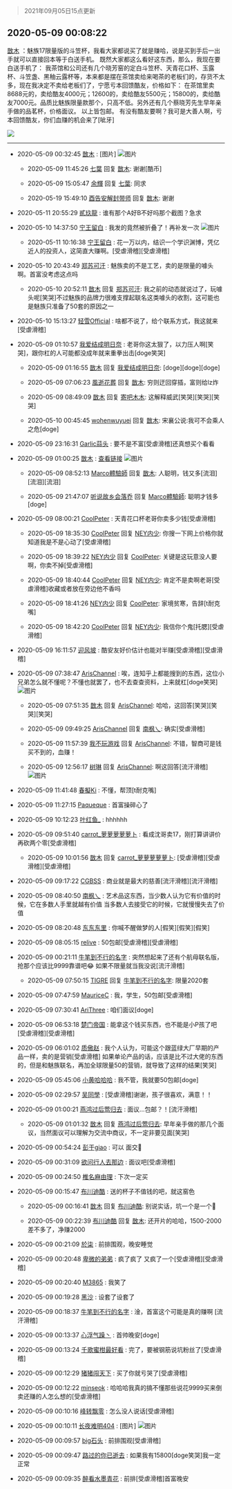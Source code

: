 > 2021年09月05日15点更新
<link rel="stylesheet" href="https://cdn.jsdelivr.net/gh/taotie6/sampleJSON@main/css/photo_show.css">


 ## 2020-05-09 00:08:22 

 [㪚木](https://www.coolapk.com/feed/18701615?shareKey=MmE3ZDY3ODEyN2MwNjEzMTc1NGU~) ：魅族17限量版的斗笠杯，我看大家都说买了就是赚哈，说是买到手后一出手就可以直接回本等于白送手机。
既然大家都这么看好这东西，那么，我现在要白送手机了：
我茶馆和公司还有几个晓芳窑的定白斗笠杯、天青花口杯、玉露杯、斗笠盏、黑秞云露杯等，本来都是摆在茶馆卖给来喝茶的老板们的<!--break-->，存货不太多，现在我决定不卖给老板们了，宁愿亏本回馈酷友，价格如下：
在茶馆里卖8688元的，卖给酷友4000元；12600的，卖给酷友5500元；15800的，卖给酷友7000元。品质比魅族限量款那个，只高不低。另外还有几个蔡晓芳先生早年亲手做的品茗杯，价格面议。
以上皆包邮。
有没有酷友要啊？我可是大善人啊，亏本回馈酷友，你们血赚的机会来了[呲牙] 

<div class="album">
<img class="img-item" src="https://image.coolapk.com/feed/2019/0507/23/1081091_4496_9334@320x180.gif" />
</div>

 ------- 

- 2020-05-09 00:32:45 [㪚木](uid=1081091) : [图片] ![图片](https://image.coolapk.com/feed/2020/0509/00/1081091_9066c838_5563_7831@1080x822.jpeg)

    - 2020-05-09 11:45:26 [七葉](uid=1448942) 回复 [㪚木](uid=1081091): 谢谢[酷币] 

    - 2020-05-09 15:05:47 [余輝](uid=993492) 回复 [七葉](uid=1448942): 同求 

    - 2020-05-19 15:49:10 [酉告安解封带师](uid=1199540) 回复 [㪚木](uid=1081091): 谢谢 

- 2020-05-11 20:55:29 [貳玖龍](uid=1621385) : 谁有那个A好B不好吗那个截图？急求 

- 2020-05-10 14:37:50 [宁王留白](uid=1128987) : 我发的竟然被折叠了！再补发一次 ![图片](https://image.coolapk.com/feed/2020/0510/14/1128987_5fe679c9_2669_7569@1080x840.jpeg)

    - 2020-05-11 10:16:38 [宁王留白](uid=1128987) : 花一万以内，结识一个学识渊博，凭亿近人的投资人，这简直大赚啊。[受虐滑稽][受虐滑稽] 

- 2020-05-10 20:43:49 [郑苏可汗](uid=678781) : 魅族卖的不是工艺，卖的是限量的噱头啊。首富没考虑这点吗 

    - 2020-05-10 20:52:11 [㪚木](uid=1081091) 回复 [郑苏可汗](uid=678781): 我之前的动态就说过了，玩噱头呢[笑哭]不过魅族的品牌力很难支撑起联名这类噱头的收割，这可能也是魅族只准备了50套的原因之一 

- 2020-05-10 15:13:27 [轻雪Official](uid=962484) : 啥都不说了，给个联系方式，我这就来[受虐滑稽] 

- 2020-05-09 01:10:57 [我爱结成明日奈](uid=1772977) : 老哥你这太狠了，以力压人啊[笑哭]，跟你杠的人可能都没成年就来重拳出击[doge笑哭] 

    - 2020-05-09 01:16:55 [㪚木](uid=1081091) 回复 [我爱结成明日奈](uid=1772977): [doge][doge][doge] 

    - 2020-05-09 07:06:23 [風逝花葬](uid=739984) 回复 [㪚木](uid=1081091): 穷则迂回穿插，富则给lz炸 

    - 2020-05-09 08:49:09 [㪚木](uid=1081091) 回复 [寄吧木木](uid=1811711): 这解释威武[笑哭][笑哭][笑哭] 

    - 2020-05-10 00:45:45 [wohenwuyuei](uid=1096665) 回复 [㪚木](uid=1081091): 宋襄公说:我可不会乘人之危[doge] 

- 2020-05-09 23:16:31 [Garlic蒜头](uid=473445) : 要不是不富[受虐滑稽]还真想买个看看 

- 2020-05-09 01:00:25 [㪚木](uid=1081091) : <a class="feed-link-url" href="https://www.coolapk.com/feed/18697250?shareKey=NjY5NzI0YjJmODg1NWViNThmZjE~&amp;shareUid=1081091&amp;shareFrom=com.coolapk.market_10.1.2" title="https://www.coolapk.com/feed/18697250?shareKey=NjY5NzI0YjJmODg1NWViNThmZjE~&amp;shareUid=1081091&amp;shareFrom=com.coolapk.market_10.1.2" target="_blank" rel="nofollow">查看链接</a> ![图片](https://image.coolapk.com/feed/2020/0509/01/1081091_a28e3e3f_7224_5514@1080x527.jpeg)

    - 2020-05-09 08:52:13 [Marco體驗師](uid=901855) 回复 [㪚木](uid=1081091): 人聪明，钱又多[流泪][流泪][流泪] 

    - 2020-05-09 21:47:07 [听说故乡会落乔](uid=1377195) 回复 [Marco體驗師](uid=901855): 聪明才钱多[doge] 

- 2020-05-09 08:00:21 [CoolPeter](uid=1437066) : 天青花口杯老哥你卖多少钱[受虐滑稽] 

    - 2020-05-09 18:35:30 [CoolPeter](uid=1437066) 回复 [NEY内少](uid=1069464): 你搜一下网上价格你就知道我是不是心动了[受虐滑稽] 

    - 2020-05-09 18:39:22 [NEY内少](uid=1069464) 回复 [CoolPeter](uid=1437066): 关键是这玩意没人要啊，你卖不掉[受虐滑稽] 

    - 2020-05-09 18:40:44 [CoolPeter](uid=1437066) 回复 [NEY内少](uid=1069464): 肯定不是卖啊老哥[受虐滑稽]收藏或者放在旁边他不香吗 

    - 2020-05-09 18:41:26 [NEY内少](uid=1069464) 回复 [CoolPeter](uid=1437066): 家境贫寒，告辞[t耐克嘴] 

    - 2020-05-09 18:42:20 [CoolPeter](uid=1437066) 回复 [NEY内少](uid=1069464): 我信你个鬼[托腮][受虐滑稽] 

- 2020-05-09 16:11:57 [迎风坡](uid=2269289) : 酷安友好价估计也能对半赚[受虐滑稽][受虐滑稽] 

- 2020-05-09 07:38:47 [ArisChannel](uid=2448608) : 唉，连知乎上都能搜到的东西，这位小兄弟怎么就不懂呢？不懂也就罢了，也不去查查资料，上来就杠[doge笑哭] ![图片](https://image.coolapk.com/feed/2020/0509/07/2448608_6e7915ed_1126_8954@1080x2340.jpeg)

    - 2020-05-09 07:51:35 [㪚木](uid=1081091) 回复 [ArisChannel](uid=2448608): 哈哈，这回答[笑哭][笑哭][笑哭] 

    - 2020-05-09 09:49:25 [ArisChannel](uid=2448608) 回复 [南枫乀](uid=764080): 确实[受虐滑稽] 

    - 2020-05-09 11:57:39 [我不玩游戏](uid=3058829) 回复 [ArisChannel](uid=2448608): 不错，智商可是钱买不到的，血赚！ 

    - 2020-05-09 12:56:17 [树琳](uid=1807052) 回复 [ArisChannel](uid=2448608): 啊这回答[流汗滑稽] ![图片](https://image.coolapk.com/feed/2020/0424/19/1618071_9fade278_6921_9693@396x240.jpeg)

- 2020-05-09 11:41:48 [春擬Ki](uid=491658) : 不懂，帮顶[t耐克嘴] 

- 2020-05-09 11:27:15 [Paqueque](uid=685582) : 首富操碎心了 

- 2020-05-09 10:12:23 [叶红鱼_](uid=728808) : hhhhhh 

- 2020-05-09 09:51:40 [carrot_萝萝萝萝萝卜](uid=2391502) : 看成沈哥卖17，刚打算讲讲价再砍两个零[受虐滑稽] 

    - 2020-05-09 10:01:56 [㪚木](uid=1081091) 回复 [carrot_萝萝萝萝萝卜](uid=2391502): [受虐滑稽][受虐滑稽][受虐滑稽] 

- 2020-05-09 09:17:22 [CGBSS](uid=3434912) : 商业就是最大的慈善[流汗滑稽][流汗滑稽] 

- 2020-05-09 08:40:50 [南枫乀](uid=764080) : 艺术品这东西，当少数人认为它有价值的时候，它在多数人手里就越有价值
当多数人去接受它的时候，它就慢慢失去了价值 

- 2020-05-09 08:20:48 [东东东里](uid=645055) : 你喊不醒做梦的人[假笑][假笑][假笑] 

- 2020-05-09 08:05:15 [relive](uid=1401589) : 50包邮[受虐滑稽][受虐滑稽] 

- 2020-05-09 00:21:11 [牛笔到不行的名字](uid=2374460) : 突然想起来了还有个航母联名版，抢那个应该比9999靠谱吧😂 如果不限量就当我没说[流汗滑稽] 

    - 2020-05-09 07:50:15 [TIGRE](uid=1340193) 回复 [牛笔到不行的名字](uid=2374460): 限量2020套 

- 2020-05-09 07:47:59 [MauriceC](uid=2661286) : 我，学生，50包邮[受虐滑稽] 

- 2020-05-09 07:30:41 [AriThree](uid=1560115) : 咱们面议[doge] 

- 2020-05-09 06:53:18 [楚门帝国](uid=1551482) : 能拿这个钱买东西，也不能是小P孩了吧[受虐滑稽][受虐滑稽] 

- 2020-05-09 06:01:02 [质傲赵](uid=1566723) : 我个人认为，可能这个跟蓝绿大厂早期的产品一样，卖的是营销[受虐滑稽]
如果单论产品的话，应该是比不过大佬的东西的，但是和魅族联名，再加全球限量50的营销，就导致了这样的结果[笑哭] 

- 2020-05-09 05:45:06 [小黄哈哈哈](uid=2009157) : 我不管，我就要50包邮[doge] 

- 2020-05-09 02:29:57 [吴同學](uid=1320218) : [受虐滑稽]谢谢，孩子很喜欢，满意！！ 

- 2020-05-09 01:00:21 [燕鸿过后莺归去](uid=1329887) : 面议...包邮？！[流汗滑稽] 

    - 2020-05-09 01:01:32 [㪚木](uid=1081091) 回复 [燕鸿过后莺归去](uid=1329887): 早年亲手做的那几个面议，当然面议可以理解为交流中商议，不一定非要见面[笑哭] 

- 2020-05-09 00:54:24 [彭于giao](uid=1802148) : 可以 面交🐶 

- 2020-05-09 00:31:09 [欲问行人去那边](uid=826969) : 面议吧[受虐滑稽] 

- 2020-05-09 00:24:50 [椎名麻由理](uid=1330072) : 下次一定买 

- 2020-05-09 00:15:47 [布川迪酷](uid=2780876) : 送的杯子不值钱的吧，就这窑色 

    - 2020-05-09 00:16:41 [㪚木](uid=1081091) 回复 [布川迪酷](uid=2780876): 别说实话，坑一个是一个🤫 

    - 2020-05-09 00:22:39 [布川迪酷](uid=2780876) 回复 [㪚木](uid=1081091): 还开片的哈哈，1500-2000差不多了，净赚2000 

- 2020-05-09 00:21:09 [於柒](uid=1549452) : 前排围观，晚安睡觉 

- 2020-05-09 00:20:48 [卑微的弟弟](uid=2993985) : 疯了疯了 又疯了一个[受虐滑稽][受虐滑稽] 

- 2020-05-09 00:20:40 [M3865](uid=795132) : 我笑了 

- 2020-05-09 00:19:28 [黑沙](uid=747505) : 设套了设套了 

- 2020-05-09 00:18:37 [牛笔到不行的名字](uid=2374460) : 淦，首富这个可能是真的赚啊 [流汗滑稽] 

- 2020-05-09 00:13:37 [心浮气躁丶](uid=2669029) : 首帅晚安[doge] 

- 2020-05-09 00:13:24 [千歌蜜柑最好看](uid=1256624) : 完了，要被钢筋说坑粉丝了[受虐滑稽] 

- 2020-05-09 00:12:29 [猪猪闯天下](uid=1009533) : 买了你就亏哭了[受虐滑稽] 

- 2020-05-09 00:12:22 [minseok](uid=2361006) : 哈哈哈我真的搞不懂那些说花9999买来倒卖还赚的人怎么想的[受虐滑稽] 

- 2020-05-09 00:10:16 [峰转飘零](uid=900024) : 怎么没人说话[受虐滑稽] 

- 2020-05-09 00:10:11 [长夜难明404](uid=1551077) : [图片] ![图片](https://image.coolapk.com/feed/2020/0509/00/1551077_263e817e_4209_6965@541x705.jpeg)

- 2020-05-09 00:09:57 [big石头](uid=984404) : 前排围观[受虐滑稽] 

- 2020-05-09 00:09:47 [路过的你已逝去](uid=494632) : 如果我有15800[doge笑哭]我一定正常 

- 2020-05-09 00:09:35 [醉看水墨青花](uid=646161) : 前排[受虐滑稽]首富晚安 

